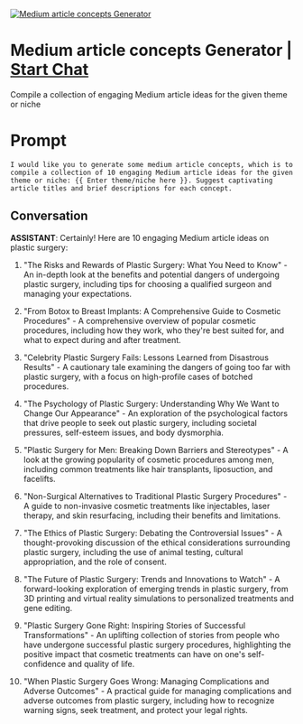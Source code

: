 
[![Medium article concepts Generator](https://flow-prompt-covers.s3.us-west-1.amazonaws.com/icon/illustrative/illus_4.png)](https://gptcall.net/chat.html?data=%7B%22contact%22%3A%7B%22id%22%3A%22U-GPg8d_5PLPDMlVjzCDQ%22%2C%22flow%22%3Atrue%7D%7D)
# Medium article concepts Generator | [Start Chat](https://gptcall.net/chat.html?data=%7B%22contact%22%3A%7B%22id%22%3A%22U-GPg8d_5PLPDMlVjzCDQ%22%2C%22flow%22%3Atrue%7D%7D)
Compile a collection of engaging Medium article ideas for the given theme or niche

# Prompt

```
I would like you to generate some medium article concepts, which is to compile a collection of 10 engaging Medium article ideas for the given theme or niche: {{ Enter theme/niche here }}. Suggest captivating article titles and brief descriptions for each concept.

```

## Conversation

**ASSISTANT**: Certainly! Here are 10 engaging Medium article ideas on plastic surgery: 



1. "The Risks and Rewards of Plastic Surgery: What You Need to Know" - An in-depth look at the benefits and potential dangers of undergoing plastic surgery, including tips for choosing a qualified surgeon and managing your expectations.



2. "From Botox to Breast Implants: A Comprehensive Guide to Cosmetic Procedures" - A comprehensive overview of popular cosmetic procedures, including how they work, who they're best suited for, and what to expect during and after treatment.



3. "Celebrity Plastic Surgery Fails: Lessons Learned from Disastrous Results" - A cautionary tale examining the dangers of going too far with plastic surgery, with a focus on high-profile cases of botched procedures.



4. "The Psychology of Plastic Surgery: Understanding Why We Want to Change Our Appearance" - An exploration of the psychological factors that drive people to seek out plastic surgery, including societal pressures, self-esteem issues, and body dysmorphia.



5. "Plastic Surgery for Men: Breaking Down Barriers and Stereotypes" - A look at the growing popularity of cosmetic procedures among men, including common treatments like hair transplants, liposuction, and facelifts.



6. "Non-Surgical Alternatives to Traditional Plastic Surgery Procedures" - A guide to non-invasive cosmetic treatments like injectables, laser therapy, and skin resurfacing, including their benefits and limitations.



7. "The Ethics of Plastic Surgery: Debating the Controversial Issues" - A thought-provoking discussion of the ethical considerations surrounding plastic surgery, including the use of animal testing, cultural appropriation, and the role of consent.



8. "The Future of Plastic Surgery: Trends and Innovations to Watch" - A forward-looking exploration of emerging trends in plastic surgery, from 3D printing and virtual reality simulations to personalized treatments and gene editing.



9. "Plastic Surgery Gone Right: Inspiring Stories of Successful Transformations" - An uplifting collection of stories from people who have undergone successful plastic surgery procedures, highlighting the positive impact that cosmetic treatments can have on one's self-confidence and quality of life.



10. "When Plastic Surgery Goes Wrong: Managing Complications and Adverse Outcomes" - A practical guide for managing complications and adverse outcomes from plastic surgery, including how to recognize warning signs, seek treatment, and protect your legal rights.


